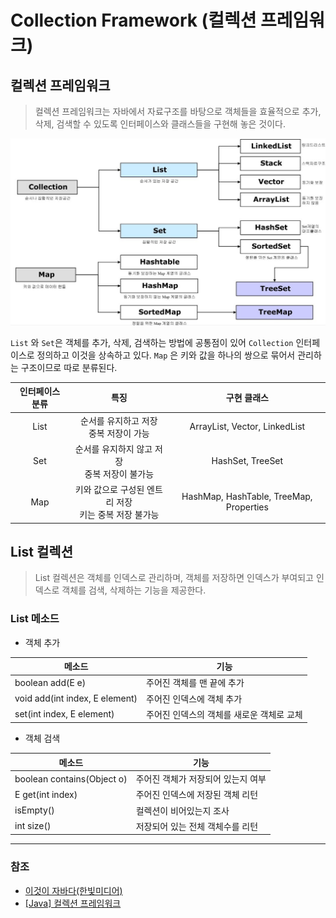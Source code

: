# Collection Framework (컬렉션 프레임워크)

## 컬렉션 프레임워크
> 컬렉션 프레임워크는 자바에서 자료구조를 바탕으로 객체들을 효율적으로 추가, 삭제, 검색할 수 있도록 인터페이스와 클래스들을 구현해 놓은 것이다.

![Collection_Framework_1.jpg](image%2FCollection_Framework%2FCollection_Framework_1.jpg)

`List` 와 `Set`은 객체를 추가, 삭제, 검색하는 방법에 공통점이 있어 `Collection` 인터페이스로 정의하고 이것을 상속하고 있다. `Map` 은 키와 값을 하나의 쌍으로 묶어서 관리하는 구조이므로 따로 분류된다.

|  인터페이스 분류  |                  특징                  |                  구현 클래스                   |
|:----------:|:------------------------------------:|:-----------------------------------------:|
|    List    |      순서를 유지하고 저장<br/>중복 저장이 가능       |       ArrayList, Vector, LinkedList       |
|    Set     |    순서를 유지하지 않고 저장<br/>중복 저장이 불가능     |             HashSet, TreeSet              |
|    Map     |  키와 값으로 구성된 엔트리 저장<br/>키는 중복 저장 불가능  |  HashMap, HashTable, TreeMap, Properties  |

## List 컬렉션
> List 컬렉션은 객체를 인덱스로 관리하며, 객체를 저장하면 인덱스가 부여되고 인덱스로 객체를 검색, 삭제하는 기능을 제공한다.

### List 메소드

* 객체 추가 

| 메소드                            | 기능                      |
|--------------------------------|-------------------------|
| boolean add(E e)               | 주어진 객체를 맨 끝에 추가         |
| void add(int index, E element) | 주어진 인덱스에 객체 추가          |
| set(int index, E element)      | 주어진 인덱스의 객체를 새로운 객체로 교체 |

* 객체 검색

| 메소드                        | 기능                  |
|----------------------------|---------------------|
| boolean contains(Object o) | 주어진 객체가 저장되어 있는지 여부 |
| E get(int index)           | 주어진 인덱스에 저장된 객체 리턴  |
| isEmpty()                  | 컬렉션이 비어있는지 조사       |
| int size()                 | 저장되어 있는 전체 객체수를 리턴  |





---
### 참조
* [이것이 자바다(한빛미디어)](http://www.yes24.com/Product/Goods/112208302)
* [[Java] 컬렉션 프레임워크](https://devbox.tistory.com/entry/Java-%EC%BB%AC%EB%A0%89%EC%85%98-%ED%94%84%EB%A0%88%EC%9E%84%EC%9B%8C%ED%81%AC)
